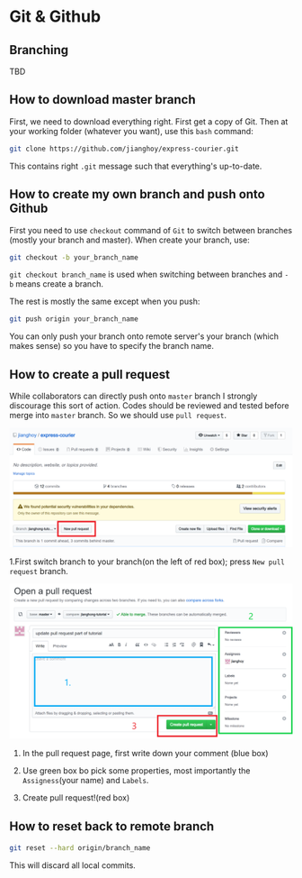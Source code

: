 # Git & Github

## Branching

TBD

## How to download master branch

First, we need to download everything right. First get a copy of Git. Then at your working folder (whatever you want), use this `bash` command:

```bash
git clone https://github.com/jianghoy/express-courier.git
```

This contains right `.git` message such that everything's up-to-date.

## How to create my own branch and push onto Github

First you need to use `checkout` command of `Git` to switch between branches (mostly your branch and master). When create your branch, use:

```bash
git checkout -b your_branch_name
```

`git checkout branch_name` is used when switching between branches and `-b` means create a branch.

The rest is mostly the same except when you push:

```bash
git push origin your_branch_name
```

You can only push your branch onto remote server's your branch (which makes sense) so you have to specify the branch name.

## How to create a pull request

While collaborators can directly push onto `master` branch I strongly discourage this sort of action. Codes should be reviewed and tested before merge into `master` branch. So we should use `pull request`.

![pull request button](resources/pull-request.png)

1.First switch branch to your branch(on the left of red box); press `New pull request` branch.

![pull request detail](resources/pull-request-detail.png)

1. In the pull request page, first write down your comment (blue box)
  
2. Use green box bo pick some properties, most importantly the `Assigness`(your name) and `Labels`.

3. Create pull request!(red box)

## How to reset back to remote branch

```bash
git reset --hard origin/branch_name
```

This will discard all local commits.
